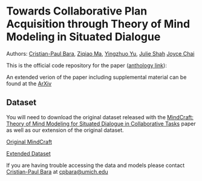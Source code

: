 # Towards Collaborative Plan Acquisition through Theory of Mind Modeling in Situated Dialogue

Authors: [Cristian-Paul Bara](https://sled.eecs.umich.edu/author/cristian-paul-bara/), [Ziqiao Ma](https://sled.eecs.umich.edu/author/ziqiao-martin-ma/), [Yingzhuo Yu](https://www.yyzjason.com/), [Julie Shah](https://interactive.mit.edu/about/people/julie) [Joyce Chai](https://web.eecs.umich.edu/~chaijy/)

This is the official code repository for the paper ([anthology link]()): 

An extended verion of the paper including supplemental material can be found at the [ArXiv](https://arxiv.org/abs/XXXX.XXXXX)

## Dataset

You will need to download the original dataset released with the [MindCraft: Theory of Mind Modeling for Situated Dialogue in Collaborative Tasks](https://aclanthology.org/2021.emnlp-main.85/) paper as well as our extension of the original dataset.

[Original MindCraft](https://huggingface.co/datasets/sled-umich/MindCraft)

[Extended Dataset](https://huggingface.co/datasets/sled-umich/MindCraft2)

If you are having trouble accessing the data and models please contact [Cristian-Paul Bara](https://sled.eecs.umich.edu/author/cristian-paul-bara/) at [cpbara@umich.edu](cpbara@umich.edu)
